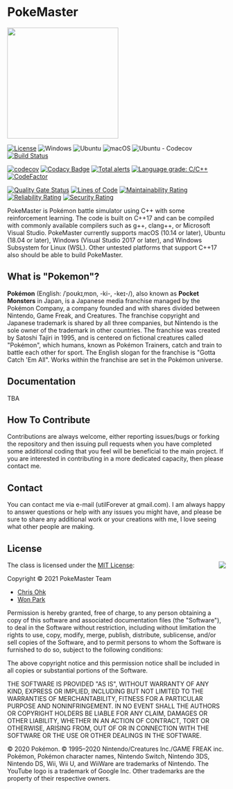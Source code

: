 # PokeMaster

<img src="./Medias/Logos/Logo.png" width=256 height=256 />

[![License](https://img.shields.io/badge/Licence-AGPLv3-blue.svg)](https://github.com/utilForever/PokeMaster/blob/main/LICENSE) ![Windows](https://github.com/utilForever/PokeMaster/workflows/Windows/badge.svg) ![Ubuntu](https://github.com/utilForever/PokeMaster/workflows/Ubuntu/badge.svg) ![macOS](https://github.com/utilForever/PokeMaster/workflows/macOS/badge.svg) ![Ubuntu - Codecov](https://github.com/utilForever/PokeMaster/workflows/Ubuntu%20-%20Codecov/badge.svg) [![Build Status](https://travis-ci.com/utilForever/PokeMaster.svg?branch=main)](https://travis-ci.com/utilForever/PokeMaster)

[![codecov](https://codecov.io/gh/utilForever/PokeMaster/branch/main/graph/badge.svg)](https://codecov.io/gh/utilForever/PokeMaster) [![Codacy Badge](https://app.codacy.com/project/badge/Grade/24543ec0dbe04cb3baf6734deadb3825)](https://www.codacy.com/manual/utilForever/PokeMaster?utm_source=github.com&amp;utm_medium=referral&amp;utm_content=utilForever/PokeMaster&amp;utm_campaign=Badge_Grade) [![Total alerts](https://img.shields.io/lgtm/alerts/g/utilForever/PokeMaster.svg?logo=lgtm&logoWidth=18)](https://lgtm.com/projects/g/utilForever/PokeMaster/alerts/) [![Language grade: C/C++](https://img.shields.io/lgtm/grade/cpp/g/utilForever/PokeMaster.svg?logo=lgtm&logoWidth=18)](https://lgtm.com/projects/g/utilForever/PokeMaster/context:cpp) [![CodeFactor](https://www.codefactor.io/repository/github/utilforever/PokeMaster/badge)](https://www.codefactor.io/repository/github/utilforever/PokeMaster)

[![Quality Gate Status](https://sonarcloud.io/api/project_badges/measure?project=PokeMaster&metric=alert_status)](https://sonarcloud.io/dashboard?id=PokeMaster) [![Lines of Code](https://sonarcloud.io/api/project_badges/measure?project=PokeMaster&metric=ncloc)](https://sonarcloud.io/dashboard?id=PokeMaster) [![Maintainability Rating](https://sonarcloud.io/api/project_badges/measure?project=PokeMaster&metric=sqale_rating)](https://sonarcloud.io/dashboard?id=PokeMaster) [![Reliability Rating](https://sonarcloud.io/api/project_badges/measure?project=PokeMaster&metric=reliability_rating)](https://sonarcloud.io/dashboard?id=PokeMaster) [![Security Rating](https://sonarcloud.io/api/project_badges/measure?project=PokeMaster&metric=security_rating)](https://sonarcloud.io/dashboard?id=PokeMaster)

PokeMaster is Pokémon battle simulator using C++ with some reinforcement learning. The code is built on C++17 and can be compiled with commonly available compilers such as g++, clang++, or Microsoft Visual Studio. PokeMaster currently supports macOS (10.14 or later), Ubuntu (18.04 or later), Windows (Visual Studio 2017 or later), and Windows Subsystem for Linux (WSL). Other untested platforms that support C++17 also should be able to build PokeMaster.

## What is "Pokemon"?

**Pokémon** (English: /ˈpoʊkɪˌmɒn, -ki-, -keɪ-/), also known as **Pocket Monsters** in Japan, is a Japanese media franchise managed by the Pokémon Company, a company founded and with shares divided between Nintendo, Game Freak, and Creatures. The franchise copyright and Japanese trademark is shared by all three companies, but Nintendo is the sole owner of the trademark in other countries. The franchise was created by Satoshi Tajiri in 1995, and is centered on fictional creatures called "Pokémon", which humans, known as Pokémon Trainers, catch and train to battle each other for sport. The English slogan for the franchise is "Gotta Catch 'Em All". Works within the franchise are set in the Pokémon universe.

## Documentation

TBA

## How To Contribute

Contributions are always welcome, either reporting issues/bugs or forking the repository and then issuing pull requests when you have completed some additional coding that you feel will be beneficial to the main project. If you are interested in contributing in a more dedicated capacity, then please contact me.

## Contact

You can contact me via e-mail (utilForever at gmail.com). I am always happy to answer questions or help with any issues you might have, and please be sure to share any additional work or your creations with me, I love seeing what other people are making.

## License

<img align="right" src="http://opensource.org/trademarks/opensource/OSI-Approved-License-100x137.png">

The class is licensed under the [MIT License](http://opensource.org/licenses/MIT):

Copyright &copy; 2021 PokeMaster Team

  * [Chris Ohk](http://www.github.com/utilForever)
  * [Won Park](https://github.com/circle-oo)

Permission is hereby granted, free of charge, to any person obtaining a copy of this software and associated documentation files (the "Software"), to deal in the Software without restriction, including without limitation the rights to use, copy, modify, merge, publish, distribute, sublicense, and/or sell copies of the Software, and to permit persons to whom the Software is furnished to do so, subject to the following conditions:

The above copyright notice and this permission notice shall be included in all copies or substantial portions of the Software.

THE SOFTWARE IS PROVIDED "AS IS", WITHOUT WARRANTY OF ANY KIND, EXPRESS OR IMPLIED, INCLUDING BUT NOT LIMITED TO THE WARRANTIES OF MERCHANTABILITY, FITNESS FOR A PARTICULAR PURPOSE AND NONINFRINGEMENT. IN NO EVENT SHALL THE AUTHORS OR COPYRIGHT HOLDERS BE LIABLE FOR ANY CLAIM, DAMAGES OR OTHER LIABILITY, WHETHER IN AN ACTION OF CONTRACT, TORT OR OTHERWISE, ARISING FROM, OUT OF OR IN CONNECTION WITH THE SOFTWARE OR THE USE OR OTHER DEALINGS IN THE SOFTWARE.

© 2020 Pokémon. © 1995–2020 Nintendo/Creatures Inc./GAME FREAK inc. Pokémon, Pokémon character names, Nintendo Switch, Nintendo 3DS, Nintendo DS, Wii, Wii U, and WiiWare are trademarks of Nintendo. The YouTube logo is a trademark of Google Inc. Other trademarks are the property of their respective owners.